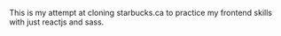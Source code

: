 This is my attempt at cloning starbucks.ca to practice my frontend skills with just reactjs and sass.
